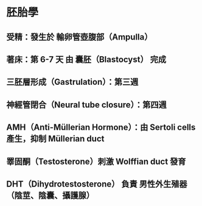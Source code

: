 # 胚胎學

## 受精：發生於 輸卵管壺腹部（Ampulla）

## 著床：第 6-7 天 由 囊胚（Blastocyst） 完成

## 三胚層形成（Gastrulation）：第三週

## 神經管閉合（Neural tube closure）：第四週

## AMH（Anti-Müllerian Hormone）：由 Sertoli cells 產生，抑制 Müllerian duct

## 睪固酮（Testosterone）刺激 Wolffian duct 發育

## DHT（Dihydrotestosterone） 負責 男性外生殖器（陰莖、陰囊、攝護腺）

